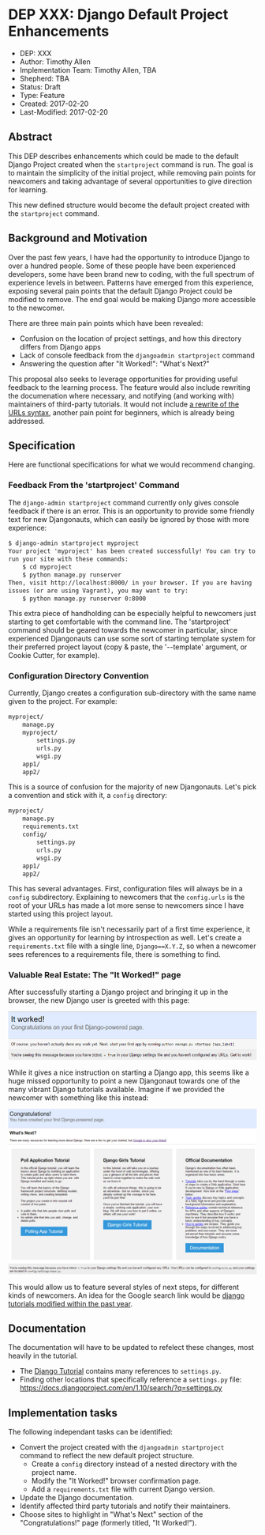 # DEP XXX: Django Default Project Enhancements

* DEP: XXX
* Author: Timothy Allen
* Implementation Team: Timothy Allen, TBA
* Shepherd: TBA
* Status: Draft
* Type: Feature
* Created: 2017-02-20
* Last-Modified: 2017-02-20

## Abstract

This DEP describes enhancements which could be made to the default Django Project created when the `startproject` command is run. The goal is to maintain the simplicity of the initial project, while removing pain points for newcomers and taking advantage of several opportunities to give direction for learning.

This new defined structure would become the default project created with the `startproject` command.

## Background and Motivation

Over the past few years, I have had the opportunity to introduce Django to over a hundred people. Some of these people have been experienced developers, some have been brand new to coding, with the full spectrum of experience levels in between. Patterns have emerged from this experience, exposing several pain points that the default Django Project could be modified to remove. The end goal would be making Django more accessible to the newcomer.

There are three main pain points which have been revealed:

* Confusion on the location of project settings, and how this directory differs from Django apps
* Lack of console feedback from the `djangoadmin startproject` command
* Answering the question after "It Worked!": "What's Next?"

This proposal also seeks to leverage opportunities for providing useful feedback to the learning process. The feature would also include rewriting the documenation where necessary, and notifying (and working with) maintainers of third-party tutorials. It would not include [a rewrite of the URLs syntax](https://gist.github.com/tomchristie/cb388f0f6a0dec931c611775f32c5f98), another pain point for beginners, which is already being addressed.

## Specification

Here are functional specifications for what we would recommend changing.

### Feedback From the 'startproject' Command

The `django-admin startproject` command currently only gives console feedback if there is an error. This is an opportunity to provide some friendly text for new Djangonauts, which can easily be ignored by those with more experience:

    $ django-admin startproject myproject
    Your project 'myproject' has been created successfully! You can try to run your site with these commands:
        $ cd myproject
        $ python manage.py runserver
    Then, visit http://localhost:8000/ in your browser. If you are having issues (or are using Vagrant), you may want to try:
        $ python manage.py runserver 0:8000

This extra piece of handholding can be especially helpful to newcomers just starting to get comfortable with the command line. The 'startproject' command should be geared towards the newcomer in particular, since experienced Djangonauts can use some sort of starting template system for their preferred project layout (copy & paste, the '--template' argument, or Cookie Cutter, for example).

### Configuration Directory Convention

Currently, Django creates a configuration sub-directory with the same name given to the project. For example:

```
myproject/
    manage.py
    myproject/
        settings.py
        urls.py
        wsgi.py
    app1/
    app2/
```

This is a source of confusion for the majority of new Djangonauts. Let's pick a convention and stick with it, a `config` directory:

```
myproject/
    manage.py
    requirements.txt
    config/
        settings.py
        urls.py
        wsgi.py
    app1/
    app2/
```

This has several advantages. First, configuration files will always be in a `config` subdirectory. Explaining to newcomers that the `config.urls` is the root of your URLs has made a lot more sense to newcomers since I have started using this project layout.

While a requirements file isn't necessarily part of a first time experience, it gives an opportunity for learning by introspection as well. Let's create a `requirements.txt` file with a single line, `Django==X.Y.Z`, so when a newcomer sees references to a requirements file, there is something to find.

### Valuable Real Estate: The "It Worked!" page

After successfully starting a Django project and bringing it up in the browser, the new Django user is greeted with this page:

![Django's 'It Worked!' Page](img/itworked.jpg "Django's 'It Worked!' Page")

While it gives a nice instruction on starting a Django app, this seems like a huge missed opportunity to point a new Djangonaut towards one of the many vibrant Django tutorials available. Imagine if we provided the newcomer with something like this instead:

![Proposal 'Congratulations!' Page](img/congrats.jpg "Proposal 'Congratulations!' Page")

This would allow us to feature several styles of next steps, for different kinds of newcomers. An idea for the Google search link would be [django tutorials modified within the past year](https://www.google.com/search?q=django+tutorials&tbs=qdr:y).

## Documentation

The documentation will have to be updated to refelect these changes, most heavily in the tutorial.

* The [Django Tutorial](https://docs.djangoproject.com/en/1.11/intro/) contains many references to `settings.py`.
* Finding other locations that specifically reference a `settings.py` file: https://docs.djangoproject.com/en/1.10/search/?q=settings.py

## Implementation tasks

The following independant tasks can be identified:

* Convert the project created with the `djangoadmin startproject` command to reflect the new default project structure.
    * Create a `config` directory instead of a nested directory with the project name.
    * Modify the "It Worked!" browser confirmation page.
    * Add a `requirements.txt` file with current Django version.
* Update the Django documentation.
* Identify affected third party tutorials and notify their maintainers.
* Choose sites to highlight in "What's Next" section of the "Congratulations!" page (formerly titled, "It Worked!").
